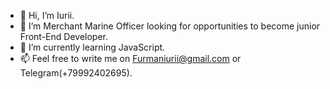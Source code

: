- 👋 Hi, I’m Iurii.
- 👀 I’m Merchant Marine Officer looking for opportunities to become junior Front-End Developer. 
- 🌱 I’m currently learning JavaScript.
- 📫 Feel free to write me on Furmaniurii@gmail.com or Telegram(+79992402695).
